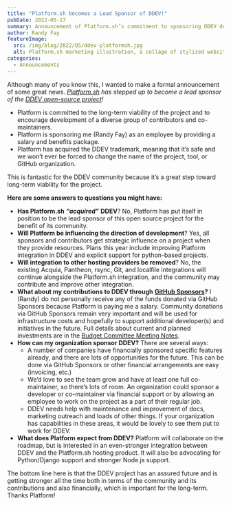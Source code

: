 ```yaml
---
title: "Platform.sh becomes a Lead Sponsor of DDEV!"
pubDate: 2022-05-27
summary: Announcement of Platform.sh’s commitment to sponsoring DDEV development.
author: Randy Fay
featureImage:
  src: /img/blog/2022/05/ddev-platformsh.jpg
  alt: Platform.sh marketing illustration, a collage of stylized website elements interspersed with branch and deployment references
categories:
  - Announcements
---
```


Although many of you know this, I wanted to make a formal announcement of some great news. _[Platform.sh](https://platform.sh) has stepped up to become a lead sponsor of the [DDEV open-source project](https://github.com/ddev/ddev)!_

- Platform is committed to the long-term viability of the project and to encourage development of a diverse group of contributors and co-maintainers.
- Platform is sponsoring me (Randy Fay) as an employee by providing a salary and benefits package.
- Platform has acquired the DDEV trademark, meaning that it’s safe and we won’t ever be forced to change the name of the project, tool, or GitHub organization.

This is fantastic for the DDEV community because it’s a great step toward long-term viability for the project.

**Here are some answers to questions you might have:**

- **Has Platform.sh** **_“acquired”_** **DDEV**? No, Platform has put itself in position to be the lead sponsor of this open source project for the benefit of its community.
- **Will Platform be influencing the direction of development**? Yes, all sponsors and contributors get strategic influence on a project when they provide resources. Plans this year include improving Platform integration in DDEV and explicit support for python-based projects.
- **Will integration to other hosting providers be removed**? No, the existing Acquia, Pantheon, rsync, Git, and localfile integrations will continue alongside the Platform.sh integration, and the community may contribute and improve other integration.
- **What about my contributions to DDEV through** [**GitHub Sponsors**](https://github.com/sponsors/ddev)**?** I (Randy) do not personally receive any of the funds donated via GitHub Sponsors because Platform is paying me a salary. Community donations via GitHub Sponsors remain very important and will be used for infrastructure costs and hopefully to support additional developer(s) and initiatives in the future. Full details about current and planned investments are in the [Budget Committee Meeting Notes](https://github.com/ddev/ddev/discussions).
- **How can my organization sponsor DDEV?** There are several ways:
  - A number of companies have financially sponsored specific features already, and there are lots of opportunities for the future. This can be done via GitHub Sponsors or other financial arrangements are easy (invoicing, etc.)
  - We’d love to see the team grow and have at least one full co-maintainer, so there’s lots of room. An organization could sponsor a developer or co-maintainer via financial support or by allowing an employee to work on the project as a part of their regular job.
  - DDEV needs help with maintenance and improvement of docs, marketing outreach and loads of other things. If your organization has capabilities in these areas, it would be lovely to see them put to work for DDEV.
- **What does Platform expect from DDEV?** Platform will collaborate on the roadmap, but is interested in an even-stronger integration between DDEV and the Platform.sh hosting product. It will also be advocating for Python/Django support and stronger Node.js support.

The bottom line here is that the DDEV project has an assured future and is getting stronger all the time both in terms of the community and its contributions and also financially, which is important for the long-term. Thanks Platform!
